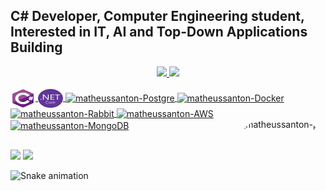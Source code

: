 ## C# Developer, Computer Engineering student, Interested in IT, AI and Top-Down Applications Building
<div align="center">
  <a href="https://github.com/matheussanton">
  <img height="160em" src="https://github-readme-stats.vercel.app/api?username=matheussanton&show_icons=true&theme=dark&include_all_commits=true&count_private=true"/>
  <img height="160em" src="https://github-readme-stats.vercel.app/api/top-langs/?username=matheussanton&layout=compact&langs_count=7&theme=dark"/>
</div>
<div style="display: inline_block"><br>
  <img align="center" alt="matheussanton-Csharp" height="30" width="40" src="https://raw.githubusercontent.com/devicons/devicon/master/icons/csharp/csharp-original.svg">
  <img align="center" alt="matheussanton-dotnet" height="30" width="40" src="https://raw.githubusercontent.com/devicons/devicon/master/icons/dotnetcore/dotnetcore-original.svg">
  <img align="center" alt="matheussanton-Postgre" height="35" width="40" src="https://cdn.jsdelivr.net/gh/devicons/devicon/icons/postgresql/postgresql-original.svg" />
  <img align="center" alt="matheussanton-Docker" height="45" width="45" src="https://cdn.jsdelivr.net/gh/devicons/devicon/icons/docker/docker-original.svg" />
  <img align="center" alt="matheussanton-Rabbit" height="30" width="30" src="https://icon.icepanel.io/Technology/svg/RabbitMQ.svg" />
  <img align="center" alt="matheussanton-AWS" height="35" width="40" src="https://cdn.jsdelivr.net/gh/devicons/devicon/icons/amazonwebservices/amazonwebservices-original.svg" />
  <img align="center" alt="matheussanton-MongoDB" height="35" width="40" src="https://cdn.jsdelivr.net/gh/devicons/devicon/icons/mongodb/mongodb-original.svg" />
  <!--<img align="center" alt="matheussanton-Js" height="30" width="40" src="https://raw.githubusercontent.com/devicons/devicon/master/icons/javascript/javascript-plain.svg">
  <img align="center" alt="matheussanton-Ts" height="30" width="40" src="https://cdn.jsdelivr.net/gh/devicons/devicon/icons/typescript/typescript-original.svg" />
 <img align="center" alt="matheussanton-React" height="30" width="40" src="https://cdn.jsdelivr.net/gh/devicons/devicon/icons/react/react-original.svg" /> -->
  <img align="right" alt="matheussanton-pic" height="150" style="border-radius:50px;" src="https://media.discordapp.net/attachments/933832873604182077/984466546992771092/download.png?width=563&height=563">
</div>
  
  ##
 
<div> 
  <a href = "mailto:matheussantong@gmail.com"><img src="https://img.shields.io/badge/-Gmail-%23333?style=for-the-badge&logo=gmail&logoColor=white" target="_blank"></a>
  <a href="https://www.linkedin.com/in/matheussanton" target="_blank"><img src="https://img.shields.io/badge/-LinkedIn-%230077B5?style=for-the-badge&logo=linkedin&logoColor=white" target="_blank"></a> 

![Snake animation](https://github.com/matheussanton/matheussanton/blob/output/github-contribution-grid-snake.svg)
 
</div>
